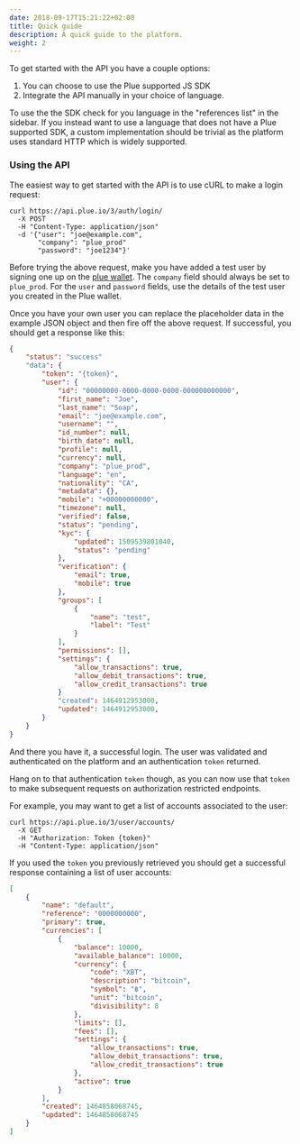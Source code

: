 ```yaml
---
date: 2018-09-17T15:21:22+02:00
title: Quick guide
description: A quick guide to the platform.
weight: 2
---
```


To get started with the API you have a couple options:

1. You can choose to use the Plue supported JS SDK
2. Integrate the API manually in your choice of language.

To use the the SDK check for you language in the "references list" in the sidebar. If you instead want to use a language that does not have a Plue supported SDK, a custom implementation should be trivial as the platform uses standard HTTP which is widely supported.

### Using the API

The easiest way to get started with the API is to use cURL to make a login request:

```
curl https://api.plue.io/3/auth/login/
  -X POST
  -H "Content-Type: application/json"
  -d '{"user": "joe@example.com",
       "company": "plue_prod"
       "password": "joe1234"}'
```

<aside class="warning">
    Before trying the above request, make you have added a test user by signing one up on the <a href="https://wallet.plue.io" target="_blank">plue wallet</a>. The <code>company</code> field should always be set to <code>plue_prod</code>. For the <code>user</code> and <code>password</code> fields, use the details of the test user you created in the Plue wallet.
</aside>

Once you have your own user you can replace the placeholder data in the example JSON object and then fire off the above request. If successful, you should get a response like this:

```json
{
    "status": "success"
    "data": {
        "token": "{token}",
        "user": {
            "id": "00000000-0000-0000-0000-000000000000",
            "first_name": "Joe",
            "last_name": "Soap",
            "email": "joe@example.com",
            "username": "",
            "id_number": null,
            "birth_date": null,
            "profile": null,
            "currency": null,
            "company": "plue_prod",
            "language": "en",
            "nationality": "CA",
            "metadata": {},
            "mobile": "+00000000000",
            "timezone": null,
            "verified": false,
            "status": "pending",
            "kyc": {
                "updated": 1509539801040,
                "status": "pending"
            },
            "verification": {
                "email": true,
                "mobile": true
            },
            "groups": [
                {
                    "name": "test",
                    "label": "Test"
                }
            ],
            "permissions": [],
            "settings": {
                "allow_transactions": true,
                "allow_debit_transactions": true,
                "allow_credit_transactions": true
            }
            "created": 1464912953000,
            "updated": 1464912953000,
        }
    }
}
```

And there you have it, a successful login. The user was validated and authenticated on the platform and an authentication `token` returned.

<aside class="notice">
    Hang on to that authentication <code>token</code> though, as you can now use that <code>token</code> to make subsequent requests on authorization restricted endpoints.
</aside>

For example, you may want to get a list of accounts associated to the user:

```
curl https://api.plue.io/3/user/accounts/
  -X GET
  -H "Authorization: Token {token}"
  -H "Content-Type: application/json"
```

If you used the `token` you previously retrieved you should get a successful response containing a list of user accounts:


```json
[
    {
        "name": "default",
        "reference": "0000000000",
        "primary": true,
        "currencies": [
            {
                "balance": 10000,
                "available_balance": 10000,
                "currency": {
                    "code": "XBT",
                    "description": "bitcoin",
                    "symbol": "฿",
                    "unit": "bitcoin",
                    "divisibility": 8
                },
                "limits": [],
                "fees": [],
                "settings": {
                    "allow_transactions": true,
                    "allow_debit_transactions": true,
                    "allow_credit_transactions": true
                },
                "active": true
            }
        ],
        "created": 1464858068745,
        "updated": 1464858068745
    }
]

```